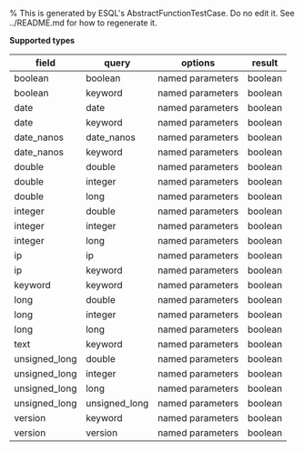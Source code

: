% This is generated by ESQL's AbstractFunctionTestCase. Do no edit it. See ../README.md for how to regenerate it.

**Supported types**

| field | query | options | result |
| --- | --- | --- | --- |
| boolean | boolean | named parameters | boolean |
| boolean | keyword | named parameters | boolean |
| date | date | named parameters | boolean |
| date | keyword | named parameters | boolean |
| date_nanos | date_nanos | named parameters | boolean |
| date_nanos | keyword | named parameters | boolean |
| double | double | named parameters | boolean |
| double | integer | named parameters | boolean |
| double | long | named parameters | boolean |
| integer | double | named parameters | boolean |
| integer | integer | named parameters | boolean |
| integer | long | named parameters | boolean |
| ip | ip | named parameters | boolean |
| ip | keyword | named parameters | boolean |
| keyword | keyword | named parameters | boolean |
| long | double | named parameters | boolean |
| long | integer | named parameters | boolean |
| long | long | named parameters | boolean |
| text | keyword | named parameters | boolean |
| unsigned_long | double | named parameters | boolean |
| unsigned_long | integer | named parameters | boolean |
| unsigned_long | long | named parameters | boolean |
| unsigned_long | unsigned_long | named parameters | boolean |
| version | keyword | named parameters | boolean |
| version | version | named parameters | boolean |

